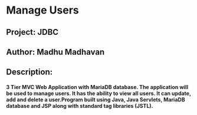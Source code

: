 # Manage Users 
## Project: JDBC 
## Author: Madhu Madhavan
## Description: 
#### 3 Tier MVC Web Application with MariaDB database. The application will be used to manage users. It has the ability to view all users. It can update, add and delete a user.Program built using Java, Java Servlets, MariaDB database and JSP along with standard tag libraries (JSTL).  
